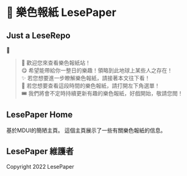 # 📰 樂色報紙 LesePaper 
## Just a LeseRepo
📌

> 📖 歡迎您來查看樂色報紙站！<br>
> 😋 希望能帶給你一整日的樂趣！領略到此地球上某些人之存在！<br>
> ✨ 若您想要進一步瞭解樂色報紙，請接著本文往下看！<br>
> 🎇 若您想要查看這段時間的樂色報紙，請打開左下角選單！<br>
> 🎟 我們將會不定時持續更新有趣的樂色報紙，好戲開始，敬請您閲！

## LesePaper Home

基於MDUI的簡陋主頁。
這個主頁展示了一些有關樂色報紙的信息。

## LesePaper 維護者

Copyright 2022 LesePaper 
